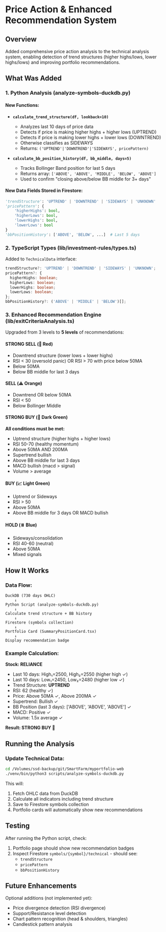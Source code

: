 # Price Action & Enhanced Recommendation System

## Overview
Added comprehensive price action analysis to the technical analysis system, enabling detection of trend structures (higher highs/lows, lower highs/lows) and improving portfolio recommendations.

## What Was Added

### 1. Python Analysis (analyze-symbols-duckdb.py)

#### New Functions:
- **`calculate_trend_structure(df, lookback=10)`**
  - Analyzes last 10 days of price data
  - Detects if price is making higher highs + higher lows (UPTREND)
  - Detects if price is making lower highs + lower lows (DOWNTREND)
  - Otherwise classifies as SIDEWAYS
  - Returns: `('UPTREND'|'DOWNTREND'|'SIDEWAYS', pricePattern)`

- **`calculate_bb_position_history(df, bb_middle, days=5)`**
  - Tracks Bollinger Band position for last 5 days
  - Returns array: `['ABOVE', 'ABOVE', 'MIDDLE', 'BELOW', 'ABOVE']`
  - Used to confirm "closing above/below BB middle for 3+ days"

#### New Data Fields Stored in Firestore:
```python
'trendStructure': 'UPTREND' | 'DOWNTREND' | 'SIDEWAYS' | 'UNKNOWN'
'pricePattern': {
    'higherHighs': bool,
    'higherLows': bool,
    'lowerHighs': bool,
    'lowerLows': bool
}
'bbPositionHistory': ['ABOVE', 'BELOW', ...]  # Last 5 days
```

### 2. TypeScript Types (lib/investment-rules/types.ts)

Added to `TechnicalData` interface:
```typescript
trendStructure?: 'UPTREND' | 'DOWNTREND' | 'SIDEWAYS' | 'UNKNOWN';
pricePattern?: {
  higherHighs: boolean;
  higherLows: boolean;
  lowerHighs: boolean;
  lowerLows: boolean;
};
bbPositionHistory?: ('ABOVE' | 'MIDDLE' | 'BELOW')[];
```

### 3. Enhanced Recommendation Engine (lib/exitCriteriaAnalysis.ts)

Upgraded from 3 levels to **5 levels** of recommendations:

#### STRONG SELL (🚨 Red)
- Downtrend structure (lower lows + lower highs)
- RSI < 30 (oversold panic) OR RSI > 70 with price below 50MA
- Below 50MA
- Below BB middle for last 3 days

#### SELL (⚠️ Orange)
- Downtrend OR below 50MA
- RSI < 50
- Below Bollinger Middle

#### STRONG BUY (🚀 Dark Green)
**All conditions must be met:**
- Uptrend structure (higher highs + higher lows)
- RSI 50-70 (healthy momentum)
- Above 50MA AND 200MA
- Supertrend bullish
- Above BB middle for last 3 days
- MACD bullish (macd > signal)
- Volume > average

#### BUY (📈 Light Green)
- Uptrend or Sideways
- RSI > 50
- Above 50MA
- Above BB middle for 3 days OR MACD bullish

#### HOLD (⏸️ Blue)
- Sideways/consolidation
- RSI 40-60 (neutral)
- Above 50MA
- Mixed signals

## How It Works

### Data Flow:
```
DuckDB (730 days OHLC)
    ↓
Python Script (analyze-symbols-duckdb.py)
    ↓
Calculate trend structure + BB history
    ↓
Firestore (symbols collection)
    ↓
Portfolio Card (SummaryPositionCard.tsx)
    ↓
Display recommendation badge
```

### Example Calculation:

**Stock: RELIANCE**
- Last 10 days: High₁=2500, High₂=2550 (higher high ✓)
- Last 10 days: Low₁=2450, Low₂=2480 (higher low ✓)
- Trend Structure: **UPTREND**
- RSI: 62 (healthy ✓)
- Price: Above 50MA ✓, Above 200MA ✓
- Supertrend: Bullish ✓
- BB Position (last 3 days): ['ABOVE', 'ABOVE', 'ABOVE'] ✓
- MACD: Positive ✓
- Volume: 1.5x average ✓

**Result: STRONG BUY 🚀**

## Running the Analysis

### Update Technical Data:
```bash
cd /Volumes/ssd-backup/git/SmartFarm/myportfolio-web
./venv/bin/python3 scripts/analyze-symbols-duckdb.py
```

This will:
1. Fetch OHLC data from DuckDB
2. Calculate all indicators including trend structure
3. Save to Firestore symbols collection
4. Portfolio cards will automatically show new recommendations

## Testing

After running the Python script, check:
1. Portfolio page should show new recommendation badges
2. Inspect Firestore `symbols/{symbol}/technical` - should see:
   - `trendStructure`
   - `pricePattern`
   - `bbPositionHistory`

## Future Enhancements

Optional additions (not implemented yet):
- Price divergence detection (RSI divergence)
- Support/Resistance level detection
- Chart pattern recognition (head & shoulders, triangles)
- Candlestick pattern analysis
